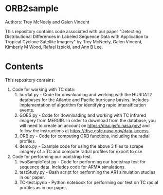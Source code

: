 # ORB2sample

Authors: Trey McNeely and Galen Vincent

This repository contains code associated with our paper "Detecting Distributional Differences in Labeled Sequence Data with Application to Tropical Cyclone Satellite Imagery" by Trey McNeely, Galen Vincent, Kimberly M Wood, Rafael Izbicki, and Ann B Lee.

# Contents

This repository contains:
1. Code for working with TC data:
    1. hurdat.py - Code for downloading and working with the HURDAT2 databases for the Atlantic and Pacific hurricane basins. Includes implementation of algorithm for identifying rapid intensification events.
    2. GOES.py - Code for downloading and working with TC infrared imagery from MERGIR. In order to download from the database, you will need to create an account on https://disc.gsfc.nasa.gov/ and follow the instructions at https://disc.gsfc.nasa.gov/data-access.
    3. ORB.py - Code for computing ORB functions, including the radial profiles.
    4. demo.py - Example code for using the above 3 files to scrape imagery of a TC and compute radial profiles for export to csv
2. Code for performing our bootstrap test.
    1. twoSampleTest.py - Code for performing our bootstrap test for sequence data. Includes code for ARMA simulations.
    2. testStudy.py - Bash script for performing the AR1 simulation studies in our paper.
    3. TC-test.ipynb - Python notebook for performing our test on TC radial profiles as in our paper.
